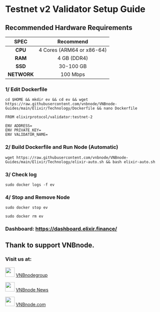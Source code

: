 # Testnet v2 Validator Setup Guide

## Recommended Hardware Requirements 

|   SPEC      |        Recommend          |
| :---------: | :-----------------------: |
|   **CPU**   | 4 Cores (ARM64 or x86-64) |
|   **RAM**   |        4 GB (DDR4)        |
|   **SSD**   |        30-100 GB          |
| **NETWORK** |        100 Mbps           |


### 1/ Edit Dockerfile
```
cd $HOME && mkdir ev && cd ev && wget https://raw.githubusercontent.com/vnbnode/VNBnode-Guides/main/Elixir/Technology/Dockerfile && nano Dockerfile
```
```
FROM elixirprotocol/validator:testnet-2

ENV ADDRESS=
ENV PRIVATE_KEY=
ENV VALIDATOR_NAME=
```
### 2/ Build Dockerfile and Run Node (Automatic)
```
wget https://raw.githubusercontent.com/vnbnode/VNBnode-Guides/main/Elixir/Technology/elixir-auto.sh && bash elixir-auto.sh
```
### 3/ Check log
```
sudo docker logs -f ev
```
### 4/ Stop and Remove Node
```
sudo docker stop ev
```
```
sudo docker rm ev
```

### Dashboard: https://dashboard.elixir.finance/

## Thank to support VNBnode.
### Visit us at:

<img src="https://user-images.githubusercontent.com/50621007/183283867-56b4d69f-bc6e-4939-b00a-72aa019d1aea.png" width="30"/> <a href="https://t.me/VNBnodegroup" target="_blank">VNBnodegroup</a>

<img src="https://user-images.githubusercontent.com/50621007/183283867-56b4d69f-bc6e-4939-b00a-72aa019d1aea.png" width="30"/> <a href="https://t.me/Vnbnode" target="_blank">VNBnode News</a>

<img src="https://github.com/vnbnode/VNBnode-Guides/blob/main/VNBnode.jpg" width="30"/> <a href="https://VNBnode.com" target="_blank">VNBnode.com</a>